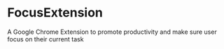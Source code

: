 # FocusExtension
A Google Chrome Extension to promote productivity and make sure user focus on their current task
